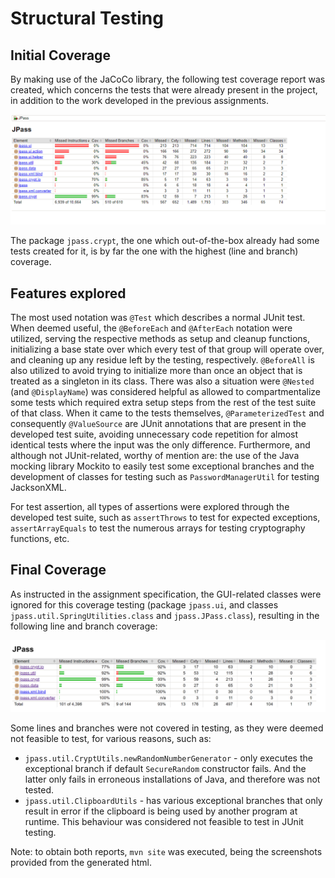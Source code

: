 # Structural Testing
 
## Initial Coverage

By making use of the JaCoCo library, the following test coverage report was created, which concerns the tests that were already present in the project, in addition to the work developed in the previous assignments.

![beforeCoverage](./assets/beforeCoverage.png)

The package `jpass.crypt`, the one which out-of-the-box already had some tests created for it, is by far the one with the highest (line and branch) coverage.

## Features explored

The most used notation was `@Test` which describes a normal JUnit test.
When deemed useful, the `@BeforeEach` and `@AfterEach` notation were utilized, serving the respective methods as setup and cleanup functions, initializing a base state over which every test of that group will operate over, and cleaning up any residue left by the testing, respectively. `@BeforeAll` is also utilized to avoid trying to initialize more than once an object that is treated as a singleton in its class. There was also a situation were `@Nested` (and `@DisplayName`) was considered helpful as allowed to compartmentalize some tests which required extra setup steps  from the rest of the test suite of that class.
When it came to the tests themselves, `@ParameterizedTest` and consequently `@ValueSource` are JUnit annotations that are present in the developed test suite, avoiding unnecessary code repetition for almost identical tests where the input was the only difference.
Furthermore, and although not JUnit-related, worthy of mention are: the use of the Java mocking library Mockito to easily test some exceptional branches and the development of classes for testing such as `PasswordManagerUtil` for testing JacksonXML.

For test assertion, all types of assertions were explored through the developed test suite, such as `assertThrows` to test for expected exceptions, `assertArrayEquals` to test the numerous arrays for testing cryptography functions, etc.

## Final Coverage

As instructed in the assignment specification, the GUI-related classes were ignored for this coverage testing (package `jpass.ui`, and classes `jpass.util.SpringUtilities.class` and `jpass.JPass.class`), resulting in the following line and branch coverage:

![afterCoverage](./assets/afterCoverage.png)

Some lines and branches were not covered in testing, as they were deemed not feasible to test, for various reasons, such as:
- `jpass.util.CryptUtils.newRandomNumberGenerator` - only executes the exceptional branch if default `SecureRandom` constructor fails. And the latter only fails in erroneous installations of Java, and therefore was not tested.
- `jpass.util.ClipboardUtils` - has various exceptional branches that only result in error if the clipboard is being used by another program at runtime. This behaviour was considered not feasible to test in JUnit testing.

Note: to obtain both reports, `mvn site` was executed, being the screenshots provided from the generated html.
